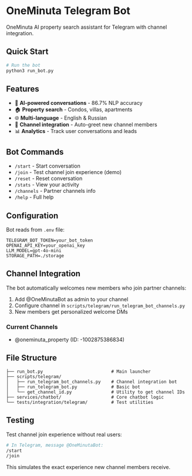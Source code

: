 # OneMinuta Telegram Bot

OneMinuta AI property search assistant for Telegram with channel integration.

## Quick Start

```bash
# Run the bot
python3 run_bot.py
```

## Features

- 🤖 **AI-powered conversations** - 86.7% NLP accuracy
- 🏠 **Property search** - Condos, villas, apartments
- 🌐 **Multi-language** - English & Russian
- 📢 **Channel integration** - Auto-greet new channel members
- 📊 **Analytics** - Track user conversations and leads

## Bot Commands

- `/start` - Start conversation
- `/join` - Test channel join experience (demo)
- `/reset` - Reset conversation
- `/stats` - View your activity  
- `/channels` - Partner channels info
- `/help` - Full help

## Configuration

Bot reads from `.env` file:
```env
TELEGRAM_BOT_TOKEN=your_bot_token
OPENAI_API_KEY=your_openai_key
LLM_MODEL=gpt-4o-mini
STORAGE_PATH=./storage
```

## Channel Integration

The bot automatically welcomes new members who join partner channels:

1. Add @OneMinutaBot as admin to your channel
2. Configure channel in `scripts/telegram/run_telegram_bot_channels.py`
3. New members get personalized welcome DMs

### Current Channels
- @oneminuta_property (ID: -1002875386834)

## File Structure

```
├── run_bot.py                          # Main launcher
├── scripts/telegram/
│   ├── run_telegram_bot_channels.py    # Channel integration bot
│   ├── run_telegram_bot.py             # Basic bot
│   └── get_channel_id.py               # Utility to get channel IDs
├── services/chatbot/                   # Core chatbot logic
└── tests/integration/telegram/         # Test utilities
```

## Testing

Test channel join experience without real users:
```bash
# In Telegram, message @OneMinutaBot:
/start
/join
```

This simulates the exact experience new channel members receive.